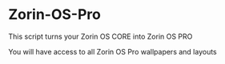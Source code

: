 # Zorin-OS-Pro
This script turns your Zorin OS CORE into Zorin OS PRO

You will have access to all Zorin OS Pro wallpapers and layouts

